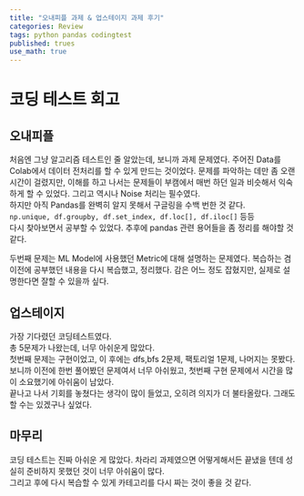 ```yaml
---
title: "오내피플 과제 & 업스테이지 과제 후기"
categories: Review
tags: python pandas codingtest
published: trues
use_math: true
---
```


# 코딩 테스트 회고

## 오내피플

처음엔 그냥 알고리즘 테스트인 줄 알았는데, 보니까 과제 문제였다. 주어진 Data를 Colab에서 데이터 전처리를 할 수 있게 만드는 것이었다. 문제를 파악하는 데만 좀 오랜 시간이 걸렸지만, 이해를 하고 나서는 문제들이 부캠에서 매번 하던 일과 비슷해서 익숙하게 할 수 있었다. 그리고 역시나 Noise 처리는 필수였다.  
하지만 아직 Pandas를 완벽히 알지 못해서 구글링을 수백 번한 것 같다.  
`np.unique, df.groupby, df.set_index, df.loc[], df.iloc[]` 등등  
다시 찾아보면서 공부할 수 있었다. 추후에 pandas 관련 용어들을 좀 정리를 해야할 것 같다.  

두번째 문제는 ML Model에 사용했던 Metric에 대해 설명하는 문제였다. 복습하는 겸 이전에 공부했던 내용을 다시 복습했고, 정리했다. 감은 어느 정도 잡혔지만, 실제로 설명한다면 잘할 수 있을까 싶다.  

## 업스테이지

가장 기다렸던 코딩테스트였다.  
총 5문제가 나왔는데,  너무 아쉬운게 많았다.  
첫번째 문제는 구현이었고, 이 후에는 dfs,bfs 2문제, 팩토리얼 1문제, 나머지는 못봤다.  
보니까 이전에 한번 풀어봤던 문제여서 너무 아쉬웠고, 첫번째 구현 문제에서 시간을 많이 소요했기에 아쉬움이 남았다.  
끝나고 나서 기회를 놓쳤다는 생각이 많이 들었고, 오히려 의지가 더 불타올랐다. 그래도 할 수는 있겠구나 싶었다.  

## 마무리

코딩 테스트는 진짜 아쉬운 게 많았다. 차라리 과제였으면 어떻게해서든 끝냈을 텐데 성실히 준비하지 못했던 것이 너무 아쉬움이 많다.  
그리고 후에 다시 복습할 수 있게 카테고리를 다시 짜는 것이 좋을 것 같다.  
